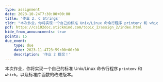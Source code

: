 ```yaml
---
type: assignment
date: 2023-10-24T7:30:00+00:00
title: '作业 2. C Strings'
tldr: "本次作业，你将实现一个自己的标准 Unix/Linux 命令行程序 printenv 和 which，以及标准库函数的改进版本。"
pdf: https://cs102doc.stickmind.com/topic_2/assign_2/index.html
hide_from_announcments: true
points: 15
due_event:
    type: due
    date: 2023-11-4T23:59:00+00:00
    description: '作业 2 提交！'
---
```


本次作业，你将实现一个自己的标准 Unix/Linux 命令行程序 `printenv` 和 `which`，以及标准库函数的改进版本。
